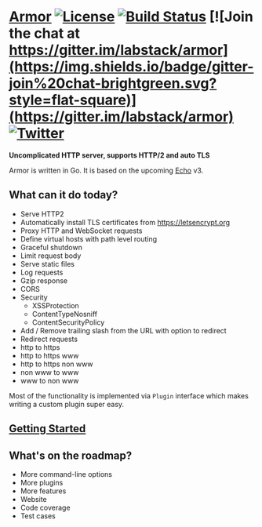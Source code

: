 # [Armor](https://armor.labstack.com) [![License](http://img.shields.io/badge/license-mit-blue.svg?style=flat-square)](https://raw.githubusercontent.com/labstack/armor/master/LICENSE) [![Build Status](http://img.shields.io/travis/labstack/armor.svg?style=flat-square)](https://travis-ci.org/labstack/echo) [![Join the chat at https://gitter.im/labstack/armor](https://img.shields.io/badge/gitter-join%20chat-brightgreen.svg?style=flat-square)](https://gitter.im/labstack/armor) [![Twitter](https://img.shields.io/badge/twitter-@labstack-55acee.svg?style=flat-square)](https://twitter.com/labstack)

**Uncomplicated HTTP server, supports HTTP/2 and auto TLS**

Armor is written in Go. It is based on the upcoming [Echo](https://github.com/labstack/echo) v3.

## What can it do today?

- Serve HTTP2
- Automatically install TLS certificates from https://letsencrypt.org
- Proxy HTTP and WebSocket requests
- Define virtual hosts with path level routing
- Graceful shutdown
- Limit request body
- Serve static files
- Log requests
- Gzip response
- CORS
- Security
  - XSSProtection
  - ContentTypeNosniff
  - ContentSecurityPolicy
- Add / Remove trailing slash from the URL with option to redirect
- Redirect requests
 - http to https
 - http to https www
 - http to https non www
 - non www to www
 - www to non www
 
Most of the functionality is implemented via `Plugin` interface which makes writing
a custom plugin super easy.

## [Getting Started](https://armor.labstack.com/guide/getting-started)

## What's on the roadmap?

- More command-line options
- More plugins
- More features
- Website
- Code coverage
- Test cases
